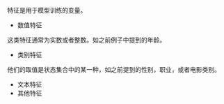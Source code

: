 特征是用于模型训练的变量。

* 数值特征

这类特征通常为实数或者整数。如之前例子中提到的年龄。

* 类别特征

他们的取值是状态集合中的某一种，如之前提到的性别，职业，或者电影类别。

* 文本特征
* 其他特征



